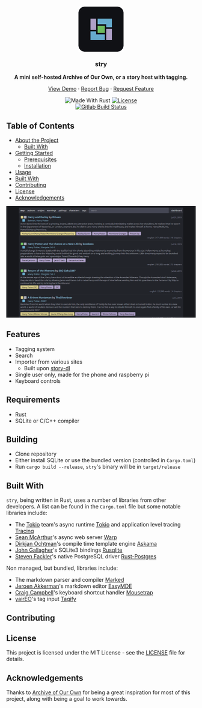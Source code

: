<div>
  <p align="center">
    <img align="center" src="./assets/apple-touch-icon-120x120-precomposed.png" alt="stry's home" />
    <h3 align="center">stry</h3>
    <div align="center">
      <strong>A mini self-hosted Archive of Our Own, or a story host with tagging.</strong>
    </div>
    <p align="center">
      <a href="https://github.com/teammycelium/myriad/blob/master/LICENSE">View Demo</a>
      ·
      <a href="https://github.com/teammycelium/myriad/blob/master/LICENSE">Report Bug</a>
      ·
      <a href="https://github.com/teammycelium/myriad/blob/master/LICENSE">Request Feature</a>
    </p>
    <div align="center">
      <img src="https://img.shields.io/badge/made%20with-rust-orange.svg?style=flat-square" alt="Made With Rust" />
      <a href="https://github.com/teammycelium/myriad/blob/master/LICENSE">
        <img src="https://img.shields.io/github/license/teammycelium/myriad.svg?style=flat-square" alt="License" />
      </a>
    </div>
    <div align="center">
      <a href="">
        <img src="https://img.shields.io/gitlab/pipeline/Txuritan/stry2.svg?style=flat-square" alt="Gitlab Build Status" />
      </a>
    </div>
  </p>
</div>

## Table of Contents

  - [About the Project](#about-the-project)
    - [Built With](#built-with)
  - [Getting Started](#getting-started)
    - [Prerequisites](#prerequisites)
    - [Installation](#installation)
  - [Usage](#usage)
  - [Built With](#built-with)
  - [Contributing](#contributing)
  - [License](#license)
  - [Acknowledgements](#acknowledgements)

<img src="./assets/screenshots/stry-home.png" alt="stry's home" />

## Features

  - Tagging system
  - Search
  - Importer from various sites
    - Built upon [story-dl](https://gitlab.com/Txuritan/story-dl)
  - Single user only, made for the phone and raspberry pi
  - Keyboard controls

## Requirements

  - Rust
  - SQLite or C/C++ compiler

## Building

  - Clone repository
  - Either install SQLite or use the bundled version (controlled in `Cargo.toml`)
  - Run `cargo build --release`, `stry`'s binary will be in `target/release`

## Built With

`stry`, being written in Rust, uses a number of libraries from other developers.
A list can be found in the `Cargo.toml` file but some notable libraries include:

  - The [Tokio](https://github.com/tokio-rs) team's async runtime [Tokio](https://github.com/tokio-rs/tokio) and application level tracing [Tracing](https://github.com/tokio-rs/tracing)
  - [Sean McArthur](https://github.com/seanmonstar)'s async web server [Warp](https://github.com/seanmonstar/warp)
  - [Dirkjan Ochtman](https://github.com/djc)'s compile time template engine [Askama](https://github.com/djc/askama)
  - [John Gallagher](https://github.com/jgallagher)'s SQLite3 bindings [Rusqlite](https://github.com/jgallagher/rusqlite)
  - [Steven Fackler](https://github.com/sfackler/rust-postgres)'s native PostgreSQL driver [Rust-Postgres](https://github.com/sfackler/rust-postgres)

Non managed, but bundled, libraries include:

  - The markdown parser and compiler [Marked](https://github.com/markedjs/marked)
  - [Jeroen Akkerman](https://github.com/Ionaru)'s markdown editor [EasyMDE](https://github.com/Ionaru/easy-markdown-editor)
  - [Craig Campbell](https://github.com/ccampbell)'s keyboard shortcut handler [Mousetrap](https://github.com/ccampbell/mousetrap)
  - [yairEO](https://github.com/yairEO)'s tag input [Tagify](https://github.com/yairEO/tagify)

## Contributing

## License

This project is licensed under the MIT License - see the [LICENSE](./LICENSE) file for details.

## Acknowledgements

Thanks to [Archive of Our Own](https://archiveofourown.org/) for being a great inspiration for most of this project, along with being a goal to work towards.
